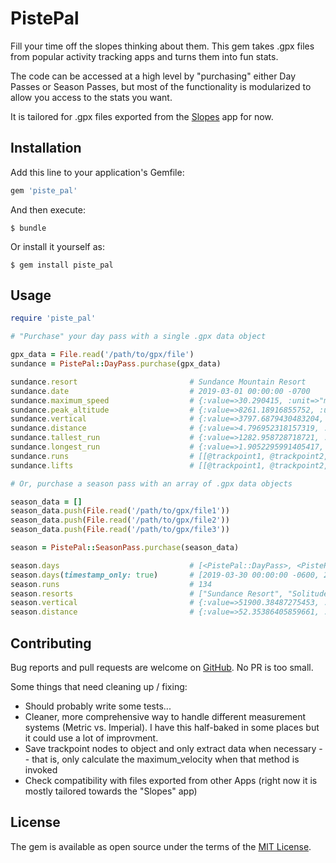 # PistePal

Fill your time off the slopes thinking about them. This gem takes .gpx files from popular activity tracking apps and turns them into fun stats.

The code can be accessed at a high level by "purchasing" either Day Passes or Season Passes, but most of the functionality is modularized to allow you access to the stats you want.

It is tailored for .gpx files exported from the [Slopes](https://getslopes.com/) app for now.


## Installation

Add this line to your application's Gemfile:

```ruby
gem 'piste_pal'
```

And then execute:

    $ bundle

Or install it yourself as:

    $ gem install piste_pal

## Usage

```ruby
require 'piste_pal'

# "Purchase" your day pass with a single .gpx data object

gpx_data = File.read('/path/to/gpx/file')
sundance = PistePal::DayPass.purchase(gpx_data)

sundance.resort                         # Sundance Mountain Resort
sundance.date                           # 2019-03-01 00:00:00 -0700
sundance.maximum_speed                  # {:value=>30.290415, :unit=>"mph"}
sundance.peak_altitude                  # {:value=>8261.18916855752, :unit=>"feet"}
sundance.vertical                       # {:value=>3797.6879430483204, :unit=>"feet"}
sundance.distance                       # {:value=>4.796952318157319, :unit=>"miles"}
sundance.tallest_run                    # {:value=>1282.958728718721, :unit=>"feet"}
sundance.longest_run                    # {:value=>1.9052295991405417, :unit=>"miles"}
sundance.runs                           # [[@trackpoint1, @trackpoint2, ...], [@trackpoint1, @trackpoint2, ...]]
sundance.lifts                          # [[@trackpoint1, @trackpoint2, ...], [@trackpoint1, @trackpoint2, ...]]

# Or, purchase a season pass with an array of .gpx data objects

season_data = []
season_data.push(File.read('/path/to/gpx/file1'))
season_data.push(File.read('/path/to/gpx/file2'))
season_data.push(File.read('/path/to/gpx/file3'))

season = PistePal::SeasonPass.purchase(season_data)

season.days                             # [<PistePal::DayPass>, <PistePal::DayPass>, ...]
season.days(timestamp_only: true)       # [2019-03-30 00:00:00 -0600, 2019-03-01 00:00:00 -0700, ...]
season.runs                             # 134
season.resorts                          # ["Sundance Resort", "Solitude Mountain Resort", "Park City Mountain Resort"]
season.vertical                         # {:value=>51900.38487275453, :unit=>"feet"}
season.distance                         # {:value=>52.35386405859661, :unit=>"miles"}
```

## Contributing

Bug reports and pull requests are welcome on [GitHub](https://github.com/joshmenden/piste_pal). No PR is too small.

Some things that need cleaning up / fixing:

* Should probably write some tests...
* Cleaner, more comprehensive way to handle different measurement systems (Metric vs. Imperial). I have this half-baked in some places but it could use a lot of improvment.
* Save trackpoint nodes to object and only extract data when necessary -- that is, only calculate the maximum_velocity when that method is invoked
* Check compatibility with files exported from other Apps (right now it is mostly tailored towards the "Slopes" app)

## License

The gem is available as open source under the terms of the [MIT License](https://opensource.org/licenses/MIT).
